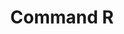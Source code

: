 ---
title: Command R
link: https://docs.cohere.com/docs/command-r
release:
  month: 3
  year: 2024
training:
  code:
    pretraining:
      value: 1
    finetuning:
      value: 1
    alignment:
      value: 1
  data:
    pretraining:
      value: 1
    sft:
      value: 1
    alignment:
      value: 1
evaluation:
  code:
    general:
      value: Unknown
    safety:
      value: Unknown
  data:
    utility:
      value: 1
    safety:
      value: 1
deployment:
  code:
    inference:
      value: 4
      license: C4AI
  data:
    weights:
      value: 4
      license: C4AI

---